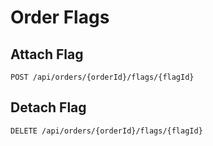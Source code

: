 # Order Flags

## Attach Flag

```http request
POST /api/orders/{orderId}/flags/{flagId}
```

## Detach Flag

```http request
DELETE /api/orders/{orderId}/flags/{flagId}
```
